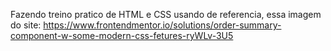 Fazendo treino pratico de HTML e CSS usando de referencia, essa imagem do site: https://www.frontendmentor.io/solutions/order-summary-component-w-some-modern-css-fetures-ryWLv-3U5
